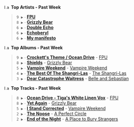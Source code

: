 <!--START_LASTFM_ARTISTS:{"period": "7day", "rows": 5}-->
<a href="https://last.fm" target="_blank"><img src="https://user-images.githubusercontent.com/17434202/215290617-e793598d-d7c9-428f-9975-156db1ba89cc.svg" alt="Last.fm Logo" width="18" height="13"/></a> **Top Artists - Past Week**

> `9 ▶️` ∙ **[FPU](https://www.last.fm/music/FPU)**<br/>
> `8 ▶️` ∙ **[Grizzly Bear](https://www.last.fm/music/Grizzly+Bear)**<br/>
> `6 ▶️` ∙ **[Double Echo](https://www.last.fm/music/Double+Echo)**<br/>
> `6 ▶️` ∙ **[Echoberyl](https://www.last.fm/music/Echoberyl)**<br/>
> `6 ▶️` ∙ **[My manifesto](https://www.last.fm/music/My+manifesto)**<br/>
<!--END_LASTFM_ARTISTS-->

<!--START_LASTFM_ALBUMS:{"period": "7day", "rows": 5}-->
<a href="https://last.fm" target="_blank"><img src="https://user-images.githubusercontent.com/17434202/215290617-e793598d-d7c9-428f-9975-156db1ba89cc.svg" alt="Last.fm Logo" width="18" height="13"/></a> **Top Albums - Past Week**

> `9 ▶️` ∙ **[Crockett's Theme / Ocean Drive](https://www.last.fm/music/FPU/Crockett%27s+Theme+%2F+Ocean+Drive)** - [FPU](https://www.last.fm/music/FPU)<br/>
> `8 ▶️` ∙ **[Shields](https://www.last.fm/music/Grizzly+Bear/Shields)** - [Grizzly Bear](https://www.last.fm/music/Grizzly+Bear)<br/>
> `5 ▶️` ∙ **[Vampire Weekend](https://www.last.fm/music/Vampire+Weekend/Vampire+Weekend)** - [Vampire Weekend](https://www.last.fm/music/Vampire+Weekend)<br/>
> `4 ▶️` ∙ **[The Best Of The Shangri-Las](https://www.last.fm/music/The+Shangri-Las/The+Best+Of+The+Shangri-Las)** - [The Shangri-Las](https://www.last.fm/music/The+Shangri-Las)<br/>
> `3 ▶️` ∙ **[Dear Catastrophe Waitress](https://www.last.fm/music/Belle+and+Sebastian/Dear+Catastrophe+Waitress)** - [Belle and Sebastian](https://www.last.fm/music/Belle+and+Sebastian)<br/>
<!--END_LASTFM_ALBUMS-->

<!--START_LASTFM_TRACKS:{"period": "7day", "rows": 5}-->
<a href="https://last.fm" target="_blank"><img src="https://user-images.githubusercontent.com/17434202/215290617-e793598d-d7c9-428f-9975-156db1ba89cc.svg" alt="Last.fm Logo" width="18" height="13"/></a> **Top Tracks - Past Week**

> `8 ▶️` ∙ **[Ocean Drive - Tiga's White Linen Vox](https://www.last.fm/music/FPU/_/Ocean+Drive+-+Tiga%27s+White+Linen+Vox)** - [FPU](https://www.last.fm/music/FPU)<br/>
> `8 ▶️` ∙ **[Yet Again](https://www.last.fm/music/Grizzly+Bear/_/Yet+Again)** - [Grizzly Bear](https://www.last.fm/music/Grizzly+Bear)<br/>
> `5 ▶️` ∙ **[I Stand Corrected](https://www.last.fm/music/Vampire+Weekend/_/I+Stand+Corrected)** - [Vampire Weekend](https://www.last.fm/music/Vampire+Weekend)<br/>
> `2 ▶️` ∙ **[The Noose](https://www.last.fm/music/A+Perfect+Circle/_/The+Noose)** - [A Perfect Circle](https://www.last.fm/music/A+Perfect+Circle)<br/>
> `2 ▶️` ∙ **[End of the Night](https://www.last.fm/music/A+Place+to+Bury+Strangers/_/End+of+the+Night)** - [A Place to Bury Strangers](https://www.last.fm/music/A+Place+to+Bury+Strangers)<br/>
<!--END_LASTFM_TRACKS-->